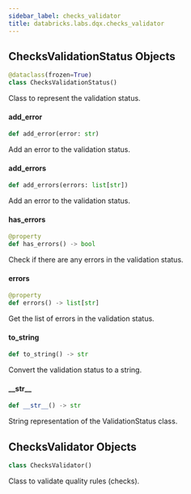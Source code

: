 ```yaml
---
sidebar_label: checks_validator
title: databricks.labs.dqx.checks_validator
---
```


## ChecksValidationStatus Objects

```python
@dataclass(frozen=True)
class ChecksValidationStatus()
```

Class to represent the validation status.

#### add\_error

```python
def add_error(error: str)
```

Add an error to the validation status.

#### add\_errors

```python
def add_errors(errors: list[str])
```

Add an error to the validation status.

#### has\_errors

```python
@property
def has_errors() -> bool
```

Check if there are any errors in the validation status.

#### errors

```python
@property
def errors() -> list[str]
```

Get the list of errors in the validation status.

#### to\_string

```python
def to_string() -> str
```

Convert the validation status to a string.

#### \_\_str\_\_

```python
def __str__() -> str
```

String representation of the ValidationStatus class.

## ChecksValidator Objects

```python
class ChecksValidator()
```

Class to validate quality rules (checks).

